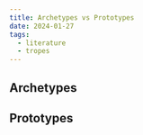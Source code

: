 ```yaml
---
title: Archetypes vs Prototypes
date: 2024-01-27
tags:
  - literature
  - tropes
---
```

## Archetypes

## Prototypes 

